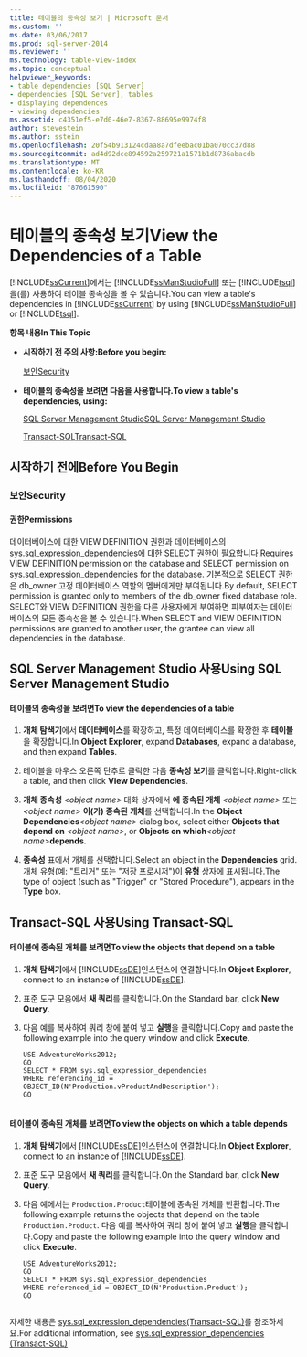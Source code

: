 ```yaml
---
title: 테이블의 종속성 보기 | Microsoft 문서
ms.custom: ''
ms.date: 03/06/2017
ms.prod: sql-server-2014
ms.reviewer: ''
ms.technology: table-view-index
ms.topic: conceptual
helpviewer_keywords:
- table dependencies [SQL Server]
- dependencies [SQL Server], tables
- displaying dependences
- viewing dependencies
ms.assetid: c4351ef5-e7d0-46e7-8367-88695e9974f8
author: stevestein
ms.author: sstein
ms.openlocfilehash: 20f54b913124cdaa8a7dfeebac01ba070cc37d88
ms.sourcegitcommit: ad4d92dce894592a259721a1571b1d8736abacdb
ms.translationtype: MT
ms.contentlocale: ko-KR
ms.lasthandoff: 08/04/2020
ms.locfileid: "87661590"
---
```

# <a name="view-the-dependencies-of-a-table"></a><span data-ttu-id="c9a3c-102">테이블의 종속성 보기</span><span class="sxs-lookup"><span data-stu-id="c9a3c-102">View the Dependencies of a Table</span></span>
  <span data-ttu-id="c9a3c-103">[!INCLUDE[ssCurrent](../../includes/sscurrent-md.md)]에서는 [!INCLUDE[ssManStudioFull](../../includes/ssmanstudiofull-md.md)] 또는 [!INCLUDE[tsql](../../includes/tsql-md.md)]을(를) 사용하여 테이블 종속성을 볼 수 있습니다.</span><span class="sxs-lookup"><span data-stu-id="c9a3c-103">You can view a table's dependencies in [!INCLUDE[ssCurrent](../../includes/sscurrent-md.md)] by using [!INCLUDE[ssManStudioFull](../../includes/ssmanstudiofull-md.md)] or [!INCLUDE[tsql](../../includes/tsql-md.md)].</span></span>  
  
 <span data-ttu-id="c9a3c-104">**항목 내용**</span><span class="sxs-lookup"><span data-stu-id="c9a3c-104">**In This Topic**</span></span>  
  
-   <span data-ttu-id="c9a3c-105">**시작하기 전 주의 사항:**</span><span class="sxs-lookup"><span data-stu-id="c9a3c-105">**Before you begin:**</span></span>  
  
     [<span data-ttu-id="c9a3c-106">보안</span><span class="sxs-lookup"><span data-stu-id="c9a3c-106">Security</span></span>](#Security)  
  
-   <span data-ttu-id="c9a3c-107">**테이블의 종속성을 보려면 다음을 사용합니다.**</span><span class="sxs-lookup"><span data-stu-id="c9a3c-107">**To view a table's dependencies, using:**</span></span>  
  
     [<span data-ttu-id="c9a3c-108">SQL Server Management Studio</span><span class="sxs-lookup"><span data-stu-id="c9a3c-108">SQL Server Management Studio</span></span>](#SSMSProcedure)  
  
     [<span data-ttu-id="c9a3c-109">Transact-SQL</span><span class="sxs-lookup"><span data-stu-id="c9a3c-109">Transact-SQL</span></span>](#TsqlProcedure)  
  
##  <a name="before-you-begin"></a><a name="BeforeYouBegin"></a> <span data-ttu-id="c9a3c-110">시작하기 전에</span><span class="sxs-lookup"><span data-stu-id="c9a3c-110">Before You Begin</span></span>  
  
###  <a name="security"></a><a name="Security"></a> <span data-ttu-id="c9a3c-111">보안</span><span class="sxs-lookup"><span data-stu-id="c9a3c-111">Security</span></span>  
  
####  <a name="permissions"></a><a name="Permissions"></a> <span data-ttu-id="c9a3c-112">권한</span><span class="sxs-lookup"><span data-stu-id="c9a3c-112">Permissions</span></span>  
 <span data-ttu-id="c9a3c-113">데이터베이스에 대한 VIEW DEFINITION 권한과 데이터베이스의 sys.sql_expression_dependencies에 대한 SELECT 권한이 필요합니다.</span><span class="sxs-lookup"><span data-stu-id="c9a3c-113">Requires VIEW DEFINITION permission on the database and SELECT permission on sys.sql_expression_dependencies for the database.</span></span> <span data-ttu-id="c9a3c-114">기본적으로 SELECT 권한은 db_owner 고정 데이터베이스 역할의 멤버에게만 부여됩니다.</span><span class="sxs-lookup"><span data-stu-id="c9a3c-114">By default, SELECT permission is granted only to members of the db_owner fixed database role.</span></span> <span data-ttu-id="c9a3c-115">SELECT와 VIEW DEFINITION 권한을 다른 사용자에게 부여하면 피부여자는 데이터베이스의 모든 종속성을 볼 수 있습니다.</span><span class="sxs-lookup"><span data-stu-id="c9a3c-115">When SELECT and VIEW DEFINITION permissions are granted to another user, the grantee can view all dependencies in the database.</span></span>  
  
##  <a name="using-sql-server-management-studio"></a><a name="SSMSProcedure"></a> <span data-ttu-id="c9a3c-116">SQL Server Management Studio 사용</span><span class="sxs-lookup"><span data-stu-id="c9a3c-116">Using SQL Server Management Studio</span></span>  
  
#### <a name="to-view-the-dependencies-of-a-table"></a><span data-ttu-id="c9a3c-117">테이블의 종속성을 보려면</span><span class="sxs-lookup"><span data-stu-id="c9a3c-117">To view the dependencies of a table</span></span>  
  
1.  <span data-ttu-id="c9a3c-118">**개체 탐색기**에서 **데이터베이스**를 확장하고, 특정 데이터베이스를 확장한 후 **테이블**을 확장합니다.</span><span class="sxs-lookup"><span data-stu-id="c9a3c-118">In **Object Explorer**, expand **Databases**, expand a database, and then expand **Tables**.</span></span>  
  
2.  <span data-ttu-id="c9a3c-119">테이블을 마우스 오른쪽 단추로 클릭한 다음 **종속성 보기**를 클릭합니다.</span><span class="sxs-lookup"><span data-stu-id="c9a3c-119">Right-click a table, and then click **View Dependencies**.</span></span>  
  
3.  <span data-ttu-id="c9a3c-120">**개체 종속성** _\<object name>_ 대화 상자에서 **에 종속된 개체** _\<object name>_ 또는 _\<object name>_ **이(가) 종속된** **개체**를 선택합니다.</span><span class="sxs-lookup"><span data-stu-id="c9a3c-120">In the **Object Dependencies**_\<object name>_ dialog box, select either **Objects that depend on** _\<object name>_, or **Objects on which**_\<object name>_**depends**.</span></span>  
  
4.  <span data-ttu-id="c9a3c-121">**종속성** 표에서 개체를 선택합니다.</span><span class="sxs-lookup"><span data-stu-id="c9a3c-121">Select an object in the **Dependencies** grid.</span></span> <span data-ttu-id="c9a3c-122">개체 유형(예: "트리거" 또는 "저장 프로시저")이 **유형** 상자에 표시됩니다.</span><span class="sxs-lookup"><span data-stu-id="c9a3c-122">The type of object (such as "Trigger" or "Stored Procedure"), appears in the **Type** box.</span></span>  
  
##  <a name="using-transact-sql"></a><a name="TsqlProcedure"></a> <span data-ttu-id="c9a3c-123">Transact-SQL 사용</span><span class="sxs-lookup"><span data-stu-id="c9a3c-123">Using Transact-SQL</span></span>  
  
#### <a name="to-view-the-objects-that-depend-on-a-table"></a><span data-ttu-id="c9a3c-124">테이블에 종속된 개체를 보려면</span><span class="sxs-lookup"><span data-stu-id="c9a3c-124">To view the objects that depend on a table</span></span>  
  
1.  <span data-ttu-id="c9a3c-125">**개체 탐색기**에서 [!INCLUDE[ssDE](../../includes/ssde-md.md)]인스턴스에 연결합니다.</span><span class="sxs-lookup"><span data-stu-id="c9a3c-125">In **Object Explorer**, connect to an instance of [!INCLUDE[ssDE](../../includes/ssde-md.md)].</span></span>  
  
2.  <span data-ttu-id="c9a3c-126">표준 도구 모음에서 **새 쿼리**를 클릭합니다.</span><span class="sxs-lookup"><span data-stu-id="c9a3c-126">On the Standard bar, click **New Query**.</span></span>  
  
3.  <span data-ttu-id="c9a3c-127">다음 예를 복사하여 쿼리 창에 붙여 넣고 **실행**을 클릭합니다.</span><span class="sxs-lookup"><span data-stu-id="c9a3c-127">Copy and paste the following example into the query window and click **Execute**.</span></span>  
  
    ```  
    USE AdventureWorks2012;  
    GO  
    SELECT * FROM sys.sql_expression_dependencies  
    WHERE referencing_id = OBJECT_ID(N'Production.vProductAndDescription');   
    GO  
  
    ```  
  
#### <a name="to-view-the-objects-on-which-a-table-depends"></a><span data-ttu-id="c9a3c-128">테이블이 종속된 개체를 보려면</span><span class="sxs-lookup"><span data-stu-id="c9a3c-128">To view the objects on which a table depends</span></span>  
  
1.  <span data-ttu-id="c9a3c-129">**개체 탐색기**에서 [!INCLUDE[ssDE](../../includes/ssde-md.md)]인스턴스에 연결합니다.</span><span class="sxs-lookup"><span data-stu-id="c9a3c-129">In **Object Explorer**, connect to an instance of [!INCLUDE[ssDE](../../includes/ssde-md.md)].</span></span>  
  
2.  <span data-ttu-id="c9a3c-130">표준 도구 모음에서 **새 쿼리**를 클릭합니다.</span><span class="sxs-lookup"><span data-stu-id="c9a3c-130">On the Standard bar, click **New Query**.</span></span>  
  
3.  <span data-ttu-id="c9a3c-131">다음 예에서는 `Production.Product`테이블에 종속된 개체를 반환합니다.</span><span class="sxs-lookup"><span data-stu-id="c9a3c-131">The following example returns the objects that depend on the table `Production.Product`.</span></span> <span data-ttu-id="c9a3c-132">다음 예를 복사하여 쿼리 창에 붙여 넣고 **실행**을 클릭합니다.</span><span class="sxs-lookup"><span data-stu-id="c9a3c-132">Copy and paste the following example into the query window and click **Execute**.</span></span>  
  
    ```  
    USE AdventureWorks2012;   
    GO  
    SELECT * FROM sys.sql_expression_dependencies  
    WHERE referenced_id = OBJECT_ID(N'Production.Product');   
    GO  
  
    ```  
  
 <span data-ttu-id="c9a3c-133">자세한 내용은 [sys.sql_expression_dependencies&#40;Transact-SQL&#41;](/sql/relational-databases/system-catalog-views/sys-sql-expression-dependencies-transact-sql)를 참조하세요.</span><span class="sxs-lookup"><span data-stu-id="c9a3c-133">For additional information, see [sys.sql_expression_dependencies &#40;Transact-SQL&#41;](/sql/relational-databases/system-catalog-views/sys-sql-expression-dependencies-transact-sql)</span></span>  
  
  
